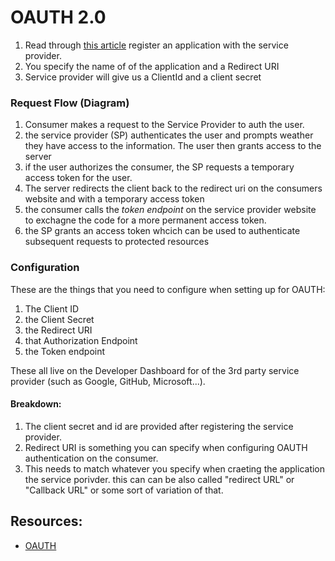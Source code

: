# OAUTH 2.0
1. Read through [this article](https://docs.microsoft.com/en-us/aspnet/core/security/authentication/social/google-logins?view=aspnetcore-2.2) register an application with the service provider. 
2. You specify the name of of the application and a Redirect URI
3. Service provider will give us a ClientId and a client secret

### Request Flow (Diagram)
1. Consumer makes a request to the Service Provider to auth the user. 
2. the service provider (SP) authenticates the user and prompts weather they have access to the information. The user then grants access to the server
3. if the user authorizes the consumer, the SP requests a temporary access token for the user.
4. The server redirects the client back to the redirect uri on the consumers website and  with a temporary access token
4. the consumer calls the *token endpoint* on the service provider website to exchagne the code for a more permanent access token.
5. the SP grants an access token whcich can be used to authenticate subsequent requests to protected resources

### Configuration
These are the things that you need to configure when setting up for OAUTH: 
1. The Client ID
2. the Client Secret
3. the Redirect URI
4. that Authorization Endpoint
5. the Token endpoint

These all live on the Developer Dashboard for of the 3rd party service provider (such as Google, GitHub, Microsoft...).

#### Breakdown:
1. The client secret and id are provided after registering the service provider. 
2. Redirect URI is something you can specify when configuring OAUTH authentication on the consumer.
3. This needs to match whatever you specify when craeting the application the service porivder. this can
can be also called "redirect URL" or "Callback URL" or some sort of variation of that. 


## Resources:

- [OAUTH](https://www.jerriepelser.com/blog/authenticate-oauth-aspnet-core-2)